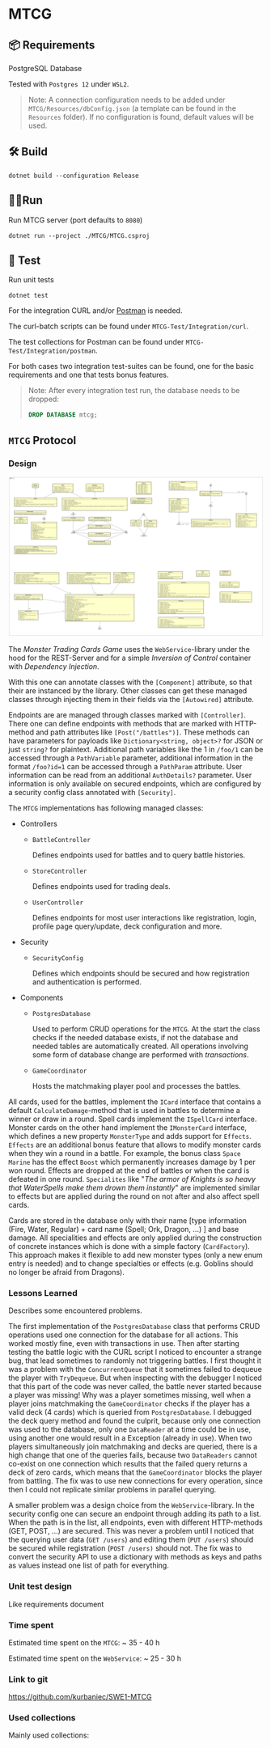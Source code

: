 # MTCG

## :package: Requirements

PostgreSQL Database

Tested with `Postgres 12` under `WSL2`.

> Note: A connection configuration needs to be added under `MTCG/Resources/dbConfig.json` (a template can be found in the `Resources` folder). If no configuration is found, default values will be used.

## 🛠 Build 

```
dotnet build --configuration Release
```

## 🚴‍♂️Run

Run MTCG server (port defaults to `8080`)

```
dotnet run --project ./MTCG/MTCG.csproj
```

## 🧪 Test

Run unit tests

```
dotnet test
```

For the integration CURL and/or [Postman](https://www.postman.com/) is needed.

The curl-batch scripts can be found under `MTCG-Test/Integration/curl`.

The test collections for Postman can be found under `MTCG-Test/Integration/postman`.

For both cases two integration test-suites can be found, one for the basic requirements and one that tests bonus features.

> Note: After every integration test run, the database needs to be dropped:
>
> ```sql
> DROP DATABASE mtcg;
> ```



## `MTCG` Protocol

### Design

![](res/MTCG_UML_Diagram.png)

The *Monster Trading Cards Game* uses the `WebService`-library under the hood for the REST-Server and for a simple *Inversion of Control* container with *Dependency Injection*. 

With this one can annotate classes with the `[Component]` attribute, so that their are instanced by the library.  Other classes can get these managed classes through injecting them in their fields via the `[Autowired]` attribute.

Endpoints are are managed through classes marked with `[Controller]`. There one can define endpoints with methods that are marked with HTTP-method and path attributes like `[Post("/battles")]`. These methods can have parameters for payloads like `Dictionary<string, object>?` for JSON or just `string?` for plaintext. Additional path variables like  the 1 in `/foo/1` can be accessed through a `PathVariable` parameter, additional information in the format `/foo?id=1` can be accessed through a `PathParam` attribute. User information can be read from an additional `AuthDetails?` parameter.  User information is only available on secured endpoints, which are configured by a security config class annotated with `[Security]`.

The `MTCG` implementations has following managed classes:

* Controllers

  * `BattleController`

    Defines endpoints used for battles and to query battle histories.

  * `StoreController`

    Defines endpoints used for trading deals.

  * `UserController`

    Defines endpoints for most user interactions like registration, login, profile page query/update, deck configuration and more.

* Security

  * `SecurityConfig`

    Defines which endpoints should be secured and how registration and authentication is performed.

* Components

  * `PostgresDatabase`

    Used to perform CRUD operations for the `MTCG`. At the start the class checks if the needed database exists, if not the database and needed tables are automatically created. All operations involving some form of database change are performed with *transactions*. 

  * `GameCoordinator`

    Hosts the matchmaking player pool and processes the battles.

All cards, used for the battles, implement the `ICard` interface that contains a default `CalculateDamage`-method that is used in battles to determine a winner or draw in a round. Spell cards implement the `ISpellCard` interface. Monster cards on the other hand implement the `IMonsterCard` interface, which defines a new property `MonsterType` and adds support for `Effects`. `Effects` are an  additional bonus feature that allows to modify monster cards when they win a round in a battle. For example, the bonus class `Space Marine` has the effect `Boost` which permanently increases damage by 1 per won round. Effects are dropped at the end of battles or when the card is defeated in one round. `Specialites` like "*The armor of Knights is so heavy that WaterSpells make them drown them instantly*" are implemented similar to effects but are applied during the round on not after and also affect spell cards.

Cards are stored in the database only with their name [type information (Fire, Water, Regular) + card name (Spell; Ork, Dragon, ...) ] and base damage. All specialities and effects are only applied during the construction of concrete instances which is done with a simple factory (`CardFactory`). This approach makes it flexible to add new monster types (only a new enum entry is needed) and to change specialties or effects (e.g. Goblins should no longer be afraid from Dragons). 

### Lessons Learned

Describes some encountered problems.

The first implementation of the `PostgresDatabase` class that performs CRUD operations used one connection for the database for all actions. This worked mostly fine, even with transactions in use. Then after starting testing the battle logic with the CURL script I noticed to encounter a strange bug, that lead sometimes to randomly not triggering battles. I first thought it was a problem with the `ConcurrentQueue` that it sometimes failed to dequeue the player with `TryDequeue`.  But when inspecting with the debugger I noticed that this part of the code was never called, the battle never started because a player was missing! Why was a player sometimes missing, well when a player joins matchmaking the `GameCoordinator` checks if the player has a valid deck (4 cards) which is queried from `PostgresDatabase`. I debugged the deck query method and found the culprit, because only one connection was used to the database, only one `DataReader` at a time could be in use, using another one would result in a Exception (already in use). When two players simultaneously join matchmaking and decks are queried, there is a high change that one of the queries fails, because two `DataReaders` cannot co-exist on one connection which results that the failed query returns a deck of zero cards, which means that the `GameCoordinator` blocks the player from battling. The fix was to use new connections for every operation, since then I could not replicate similar problems in parallel querying.

A smaller problem was a design choice from the `WebService`-library. In the security config one can secure an endpoint through adding its path to a list. When the path is in the list, all endpoints, even with different HTTP-methods (GET, POST, ...) are secured. This was never a problem until I noticed that the querying user data (`GET /users`) and editing them (`PUT /users`) should be secured while registration (`POST /users)` should not. The fix was to convert the security API to use a dictionary with methods as keys and paths as values instead one list of path for everything.

### Unit test design

Like requirements document



### Time spent

Estimated time spent on the `MTCG`: ~ 35 - 40 h

Estimated time spent on the `WebService`: ~ 25 - 30 h

### Link to git

https://github.com/kurbaniec/SWE1-MTCG

### Used collections

Mainly used collections:





